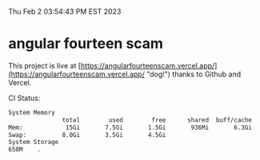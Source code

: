 Thu Feb  2 03:54:43 PM EST 2023

# angular fourteen scam


This project is live at [https://angularfourteenscam.vercel.app/](https://angularfourteenscam.vercel.app/ "dog!") thanks to Github and Vercel.

CI Status: 

```bash
System Memory
               total        used        free      shared  buff/cache   available
Mem:            15Gi       7.5Gi       1.5Gi       936Mi       6.3Gi       6.6Gi
Swap:          8.0Gi       3.5Gi       4.5Gi
System Storage
650M	.
